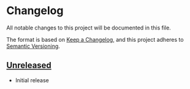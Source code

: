 # Changelog
All notable changes to this project will be documented in this file.

The format is based on [Keep a Changelog](https://keepachangelog.com/en/1.0.0/),
and this project adheres to [Semantic Versioning](https://semver.org/spec/v2.0.0.html).

<!-- next-header -->
## [Unreleased]
- Initial release

<!-- next-url -->
[Unreleased]: https://github.com/SpatialParadox/architectury-cli/compare/925d1f3f...HEAD
